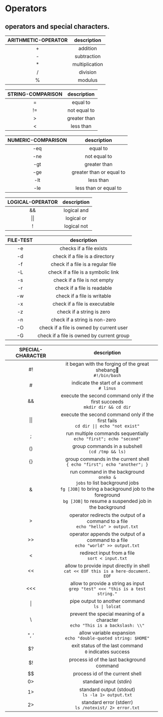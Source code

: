# Operators

operators and special characters.
---

| **ARITHMETIC-OPERATOR** | description |
|:---:|:---:|
| + | addition
| - | subtraction
| * | multiplication
| / | division
| % | modulus

| **STRING-COMPARISON** | description |
|:---:|:---:|
| = | equal to |
| != | not equal to |
| > | greater than |
| < | less than |

| **NUMERIC-COMPARISON** | description |
|:---:|:---:|
| -eq | equal to |
| -ne | not equal to |
| -gt | greater than |
| -ge | greater than or equal to |
| -lt | less than |
| -le | less than or equal to |

| **LOGICAL-OPERATOR** | description |
|:---:|:---:|
| && | logical and |
| \|\| | logical or |
| ! | logical not |

| **FILE-TEST** | description |
|:---:|:---:|
| -e | checks if a file exists |
| -d | check if a file is a directory |
| -f | check if a file is a regular file |
| -L | check if a file is a symbolic link |
| -s | check if a file is not empty |
| -r | check if a file is readable |
| -w | check if a file is writable |
| -x | check if a file is executable |
| -z | check if a string is zero |
| -n | check if a string is non-zero |
| -O | check if a file is owned by current user |
| -G | check if a file is owned by current group |

| **SPECIAL-CHARACTER** | description |
|:---:|:---:|
| #! | it began with the forging of the great shebang💍 <br> ` #!/bin/bash ` |
| # |  indicate the start of a comment <br> ` # linus ` |
| && | execute the second command only if the first succeeds <br> ` mkdir dir && cd dir ` |
| \|\| | execute the second command only if the first fails <br> ` cd dir \|\| echo "not exist" ` |
| ; |  run multiple commands sequentially <br> ` echo "first"; echo "second" ` |
| () | group commands in a subshell <br> ` (cd /tmp && ls) ` |
| {} | group commands in the current shell <br> ` { echo "first"; echo "another"; } ` |
| & | run command in the background <br> ` oneko & ` <br> ` jobs ` to list background jobs <br> ` fg [JOB] ` to bring a background job to the foreground <br> ` bg [JOB] ` to resume a suspended job in the background |
| > | operator redirects the output of a command to a file <br> ` echo "hello" > output.txt ` |
| >> | operator appends the output of a command to a file <br> ` echo "world" >> output.txt ` |
| < | redirect input from a file <br> ` sort < input.txt ` |
| << | allow to provide input directly in shell <br> ` cat << EOF this is a here-document. EOF ` |
| <<< | allow to provide a string as input <br> ` grep "test" <<< "this is a test string." ` |
| \| |  pipe output to another command <br> ` ls \| lolcat ` |
| \\ | prevent the special meaning of a character <br> ` echo "This is a backslash: \\" ` |
| ", ' | allow variable expansion <br> ` echo "double-quoted string: $HOME" ` |
| $? | exit status of the last command <br> ` 0 ` indicates success |
| $! | process id of the last background command |
| $$ | process id of the current shell |
| 0> | standard input (stdin) |
| 1> | standard output (stdout) <br> ` ls -la 1> output.txt ` |
| 2> | standard error (stderr) <br> ` ls /notexist/ 2> error.txt ` |